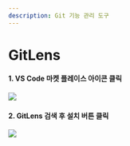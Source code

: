```yaml
---
description: Git 기능 관리 도구
---
```


# GitLens

#### 1. VS Code 마켓 플레이스 아이콘 클릭 &#x20;

![](../../.gitbook/assets/vse\_10.png)

#### 2. GitLens 검색 후 설치 버튼 클릭 &#x20;

![](../../.gitbook/assets/vse\_01.png)
